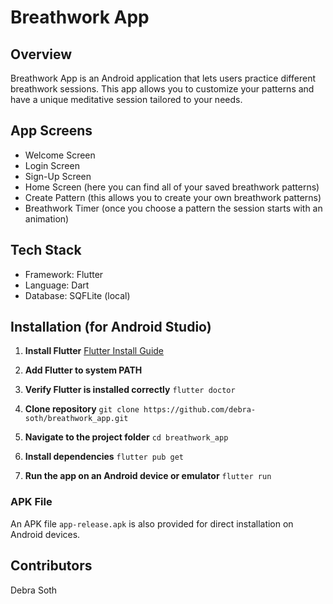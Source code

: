 # Breathwork App

## Overview
Breathwork App is an Android application that lets users practice different breathwork sessions. This app allows you to customize your patterns and have a unique meditative session tailored to your needs.

## App Screens
- Welcome Screen
- Login Screen
- Sign-Up Screen
- Home Screen (here you can find all of your saved breathwork patterns)
- Create Pattern (this allows you to create your own breathwork patterns)
- Breathwork Timer (once you choose a pattern the session starts with an animation)

## Tech Stack
- Framework: Flutter
- Language: Dart
- Database: SQFLite (local)

## Installation (for Android Studio)
  
1. **Install Flutter**
  [Flutter Install Guide](https://docs.flutter.dev/get-started/install)

2. **Add Flutter to system PATH**
  
3. **Verify Flutter is installed correctly**
     `flutter doctor`
     
4. **Clone repository**
     `git clone https://github.com/debra-soth/breathwork_app.git`
     
5. **Navigate to the project folder**
     `cd breathwork_app`
     
6. **Install dependencies**
     `flutter pub get`
     
7. **Run the app on an Android device or emulator**
     `flutter run`

### APK File
An APK file `app-release.apk` is also provided for direct installation on Android devices.

## Contributors
Debra Soth
